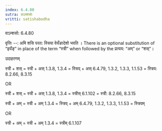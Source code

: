 ```yaml
---
index: 6.4.80
sutra: वाऽम्शसोः
vritti: satishabodha
---
```



 वाऽम्शसो: 6.4.80 


वृत्तिः --: अमि शसि परत: स्त्रिया वेयँङादेशो भवति । There is an optional substitution of “इयँङ्” in place of the term “स्त्री” when followed by the प्रत्यय: “अम्” or “शस्”। 


उदाहरणम् 


स्त्री + शस् = स्त्री + अस् 1.3.8, 1.3.4 = स्त्रिय् + अस् 6.4.79, 1.3.2, 1.3.3, 1.1.53 = स्त्रिय: 8.2.66, 8.3.15 


OR 


स्त्री + शस् = स्त्री + अस् 1.3.8, 1.3.4 = स्त्रीस् 6.1.102 = स्त्री: 8.2.66, 8.3.15 


स्त्री + अम् = स्त्री + अम् 1.3.4 = स्त्रिय् + अम् 6.4.79, 1.3.2, 1.3.3, 1.1.53 = स्त्रियम् 


OR 


स्त्री + अम् = स्त्री + अम् 1.3.4 = स्त्रीम् 6.1.107 



